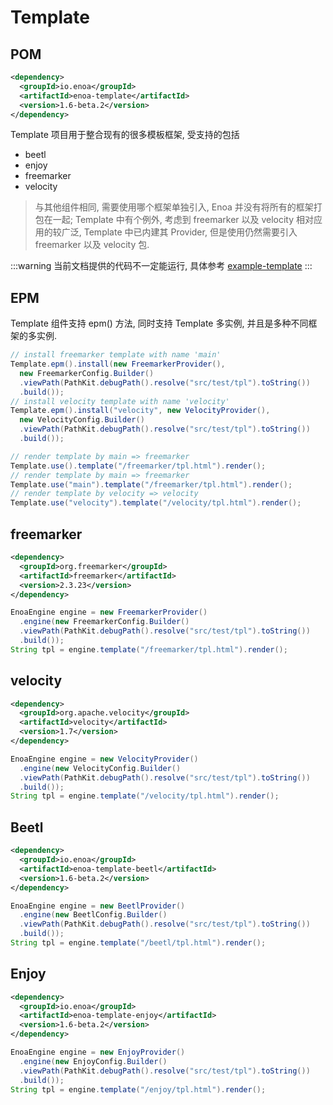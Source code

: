 

# Template

## POM

```xml
<dependency>
  <groupId>io.enoa</groupId>
  <artifactId>enoa-template</artifactId>
  <version>1.6-beta.2</version>
</dependency>
```

Template 项目用于整合现有的很多模板框架, 受支持的包括

- beetl
- enjoy
- freemarker
- velocity

> 与其他组件相同, 需要使用哪个框架单独引入, Enoa 并没有将所有的框架打包在一起; Template 中有个例外, 考虑到 freemarker 以及 velocity 相对应用的较广泛, Template 中已内建其 Provider, 但是使用仍然需要引入 freemarker 以及 velocity 包.

:::warning
当前文档提供的代码不一定能运行, 具体参考 [example-template](https://github.com/fewensa/enoa/tree/master/enoa-example/example-template)
:::


## EPM

Template 组件支持 epm() 方法, 同时支持 Template 多实例, 并且是多种不同框架的多实例.

```java
// install freemarker template with name 'main'
Template.epm().install(new FreemarkerProvider(),
  new FreemarkerConfig.Builder()
  .viewPath(PathKit.debugPath().resolve("src/test/tpl").toString())
  .build());
// install velocity template with name 'velocity'
Template.epm().install("velocity", new VelocityProvider(),
  new VelocityConfig.Builder()
  .viewPath(PathKit.debugPath().resolve("src/test/tpl").toString())
  .build());

// render template by main => freemarker
Template.use().template("/freemarker/tpl.html").render();
// render template by main => freemarker
Template.use("main").template("/freemarker/tpl.html").render();
// render template by velocity => velocity
Template.use("velocity").template("/velocity/tpl.html").render();
```



## freemarker

```xml
<dependency>
  <groupId>org.freemarker</groupId>
  <artifactId>freemarker</artifactId>
  <version>2.3.23</version>
</dependency>
```

```java
EnoaEngine engine = new FreemarkerProvider()
  .engine(new FreemarkerConfig.Builder()
  .viewPath(PathKit.debugPath().resolve("src/test/tpl").toString())
  .build());
String tpl = engine.template("/freemarker/tpl.html").render();
```
## velocity

```xml
<dependency>
  <groupId>org.apache.velocity</groupId>
  <artifactId>velocity</artifactId>
  <version>1.7</version>
</dependency>
```

```java
EnoaEngine engine = new VelocityProvider()
  .engine(new VelocityConfig.Builder()
  .viewPath(PathKit.debugPath().resolve("src/test/tpl").toString())
  .build());
String tpl = engine.template("/velocity/tpl.html").render();
```


## Beetl

```xml
<dependency>
  <groupId>io.enoa</groupId>
  <artifactId>enoa-template-beetl</artifactId>
  <version>1.6-beta.2</version>
</dependency>
```

```java
EnoaEngine engine = new BeetlProvider()
  .engine(new BeetlConfig.Builder()
  .viewPath(PathKit.debugPath().resolve("src/test/tpl").toString())
  .build());
String tpl = engine.template("/beetl/tpl.html").render();
```

## Enjoy

```xml
<dependency>
  <groupId>io.enoa</groupId>
  <artifactId>enoa-template-enjoy</artifactId>
  <version>1.6-beta.2</version>
</dependency>
```

```java
EnoaEngine engine = new EnjoyProvider()
  .engine(new EnjoyConfig.Builder()
  .viewPath(PathKit.debugPath().resolve("src/test/tpl").toString())
  .build());
String tpl = engine.template("/enjoy/tpl.html").render();
```

